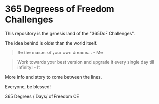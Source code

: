 # 365 Degreess of Freedom Challenges

This repository is the genesis land of the "365DoF Challenges".

The idea behind is older than the world itself.

> Be the master of your own dreams... - Me

> Work towards your best version and upgrade it every single day till infinity! - It

More info and story to come between the lines.

Everyone, be blessed!

365 Degrees / Days/ of Freedom CE
